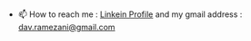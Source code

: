 - 📫 How to reach me : <a href="https://www.linkedin.com/in/davood-ramezani-b97393121/">Linkein Profile</a> and my gmail address : dav.ramezani@gmail.com
